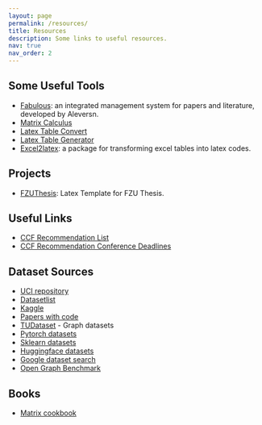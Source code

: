 ```yaml
---
layout: page
permalink: /resources/
title: Resources
description: Some links to useful resources.
nav: true
nav_order: 2
---
```


## Some Useful Tools
- [Fabulous](https://github.com/Creator-SN/Fabulous): an integrated management system for papers and literature, developed by Aleversn.
- [Matrix Calculus](https://www.matrixcalculus.org/?tdsourcetag=s_pctim_aiomsg)
- [Latex Table Convert](https://tableconvert.com/)
- [Latex Table Generator](https://www.tablesgenerator.com/)
- [Excel2latex](https://ctan.org/pkg/excel2latex?lang=en): a package for transforming excel tables into latex codes.
  
## Projects
- [FZUThesis](https://github.com/chenzl23/FZUThesis): Latex Template for FZU Thesis.


## Useful Links
- [CCF Recommendation List](https://ccf.atom.im/)
- [CCF Recommendation Conference Deadlines](https://ccfddl.github.io/)

## Dataset Sources
- [UCI repository](https://archive.ics.uci.edu/ml/index.php)
- [Datasetlist](https://www.datasetlist.com/)
- [Kaggle](https://www.kaggle.com/)
- [Papers with code](https://paperswithcode.com/datasets)
- [TUDataset](https://chrsmrrs.github.io/datasets/) - Graph datasets
- [Pytorch datasets](https://pytorch.org/vision/stable/datasets.html)
- [Sklearn datasets](https://scikit-learn.org/stable/datasets.html)
- [Huggingface datasets](https://huggingface.co/docs/datasets/index)
- [Google dataset search](https://datasetsearch.research.google.com/)
- [Open Graph Benchmark](https://ogb.stanford.edu/)

## Books
- [Matrix cookbook](https://ece.uwaterloo.ca/~ece602/MISC/matrixcookbook.pdf)
